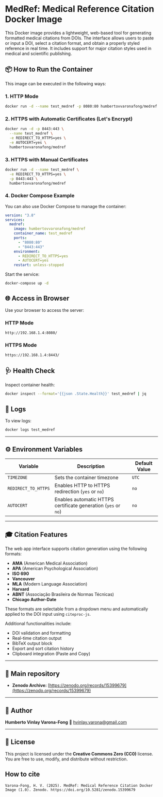 # MedRef: Medical Reference Citation Docker Image

This Docker image provides a lightweight, web-based tool for generating formatted medical citations from DOIs. The interface allows users to paste or input a DOI, select a citation format, and obtain a properly styled reference in real time. It includes support for major citation styles used in medical and scientific publishing.

## 📦 How to Run the Container

This image can be executed in the following ways:

### 1. HTTP Mode

```bash
docker run -d --name test_medref -p 8080:80 humbertovvaronafong/medref
```

### 2. HTTPS with Automatic Certificates (Let's Encrypt)

```bash
docker run -d -p 8443:443 \
  --name test_medref \
  -e REDIRECT_TO_HTTPS=yes \
  -e AUTOCERT=yes \
  humbertovvaronafong/medref
```

### 3. HTTPS with Manual Certificates

```bash
docker run -d --name test_medref \
  -e REDIRECT_TO_HTTPS=yes \
  -p 8443:443 \
  humbertovvaronafong/medref
```

### 4. Docker Compose Example

You can also use Docker Compose to manage the container:

```yaml
version: "3.8"
services:
  medref:
    image: humbertovvaronafong/medref
    container_name: test_medref
    ports:
      - "8080:80"
      - "8443:443"
    environment:
      - REDIRECT_TO_HTTPS=yes
      - AUTOCERT=yes
    restart: unless-stopped
```

Start the service:

```bash
docker-compose up -d
```

## 🌐 Access in Browser

Use your browser to access the server:

### HTTP Mode

```
http://192.168.1.4:8080/
```

### HTTPS Mode

```
https://192.168.1.4:8443/
```

## 🩺 Health Check

Inspect container health:

```bash
docker inspect --format='{{json .State.Health}}' test_medref | jq
```

## 📃 Logs

To view logs:

```bash
docker logs test_medref
```

---

## ⚙️ Environment Variables

| Variable            | Description                                                    | Default Value |
| ------------------- | -------------------------------------------------------------- | ------------- |
| `TIMEZONE`          | Sets the container timezone                                    | `UTC`         |
| `REDIRECT_TO_HTTPS` | Enables HTTP to HTTPS redirection (`yes` or `no`)              | `no`          |
| `AUTOCERT`          | Enables automatic HTTPS certificate generation (`yes` or `no`) | `no`          |

---

## 🎓 Citation Features

The web app interface supports citation generation using the following formats:

- **AMA** (American Medical Association)
- **APA** (American Psychological Association)
- **ISO 690**
- **Vancouver**
- **MLA** (Modern Language Association)
- **Harvard**
- **ABNT** (Associação Brasileira de Normas Técnicas)
- **Chicago Author-Date**

These formats are selectable from a dropdown menu and automatically applied to the DOI input using `citeproc-js`.

Additional functionalities include:

- DOI validation and formatting
- Real-time citation output
- BibTeX output block
- Export and sort citation history
- Clipboard integration (Paste and Copy)

---

## 🔗 Main repository

- **Zenodo Archive:** [https://zenodo.org/records/15399679](https://zenodo.org/records/15399679)

---

## 👤 Author

**Humberto Vinlay Varona-Fong**
📧 [hvinlay.varona@gmail.com](hvinlay.varona@gmail.com)

---

## 🪪 License

This project is licensed under the **Creative Commons Zero (CC0)** license.
You are free to use, modify, and distribute without restriction.

## How to cite

```
Varona-Fong, H. V. (2025). MedRef: Medical Reference Citation Docker Image (1.0). Zenodo. https://doi.org/10.5281/zenodo.15399679
```
